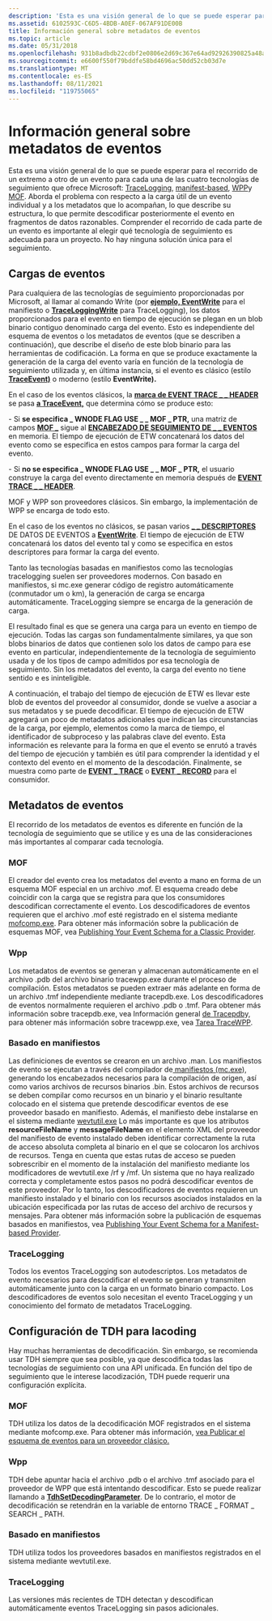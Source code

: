 ```yaml
---
description: 'Esta es una visión general de lo que se puede esperar para el recorrido de un extremo a otro de un evento para cada una de las cuatro tecnologías de seguimiento que ofrece Microsoft: TraceLogging, Manifest-based, WPP y MOF.'
ms.assetid: 6102593C-C6D5-4BDB-A0EF-067AF91DE00B
title: Información general sobre metadatos de eventos
ms.topic: article
ms.date: 05/31/2018
ms.openlocfilehash: 931b8adbdb22cdbf2e0806e2d69c367e64ad92926390825a48a2fa51d50605ed
ms.sourcegitcommit: e6600f550f79bddfe58bd4696ac50dd52cb03d7e
ms.translationtype: MT
ms.contentlocale: es-ES
ms.lasthandoff: 08/11/2021
ms.locfileid: "119755065"
---
```

# <a name="event-metadata-overview"></a>Información general sobre metadatos de eventos

Esta es una visión general de lo que se puede esperar para el recorrido de un extremo a otro de un evento para cada una de las cuatro tecnologías de seguimiento que ofrece Microsoft: [TraceLogging](../tracelogging/trace-logging-about.md), [manifest-based](writing-manifest-based-events.md), [WPP](windows-software-trace-preprocessor.md)y [MOF](tracing-events.md). Aborda el problema con respecto a la carga útil de un evento individual y a los metadatos que lo acompañan, lo que describe su estructura, lo que permite descodificar posteriormente el evento en fragmentos de datos razonables. Comprender el recorrido de cada parte de un evento es importante al elegir qué tecnología de seguimiento es adecuada para un proyecto. No hay ninguna solución única para el seguimiento.

## <a name="event-payloads"></a>Cargas de eventos

Para cualquiera de las tecnologías de seguimiento proporcionadas por Microsoft, al llamar al comando Write (por [**ejemplo, EventWrite**](/windows/desktop/api/Evntprov/nf-evntprov-eventwrite) para el manifiesto o [**TraceLoggingWrite**](/windows/win32/api/traceloggingprovider/nf-traceloggingprovider-traceloggingwrite) para TraceLogging), los datos proporcionados para el evento en tiempo de ejecución se plegan en un blob binario contiguo denominado carga del evento. Esto es independiente del esquema de eventos o los metadatos de eventos (que se describen a continuación), que describe el diseño de este blob binario para las herramientas de codificación. La forma en que se produce exactamente la generación de la carga del evento varía en función de la tecnología de seguimiento utilizada y, en última instancia, si el evento es clásico (estilo [**TraceEvent)**](/windows/win32/api/evntrace/nf-evntrace-traceevent) o moderno (estilo **EventWrite).**

En el caso de los eventos clásicos, la [**marca de EVENT TRACE \_ \_ HEADER**](/windows/win32/api/evntrace/ns-evntrace-event_trace_header) se pasa [**a TraceEvent,**](/windows/win32/api/evntrace/nf-evntrace-traceevent) que determina cómo se produce esto:

\- Si **se especifica \_ WNODE FLAG USE \_ \_ MOF \_ PTR,** una matriz de campos [**MOF \_**](/windows/win32/api/evntrace/ns-evntrace-mof_field) sigue al [**ENCABEZADO DE SEGUIMIENTO DE \_ \_ EVENTOS**](/windows/win32/api/evntrace/ns-evntrace-event_trace_header) en memoria. El tiempo de ejecución de ETW concatenará los datos del evento como se especifica en estos campos para formar la carga del evento.

\- Si **no se especifica \_ WNODE FLAG USE \_ \_ MOF \_ PTR,** el usuario construye la carga del evento directamente en memoria después de [**EVENT TRACE \_ \_ HEADER**](/windows/win32/api/evntrace/ns-evntrace-event_trace_header).

MOF y WPP son proveedores clásicos. Sin embargo, la implementación de WPP se encarga de todo esto.

En el caso de los eventos no clásicos, se pasan varios [**\_ \_ DESCRIPTORES**](/windows/desktop/api/Evntprov/ns-evntprov-event_data_descriptor) DE DATOS DE EVENTOS a [**EventWrite**](/windows/desktop/api/Evntprov/nf-evntprov-eventwrite). El tiempo de ejecución de ETW concatenará los datos del evento tal y como se especifica en estos descriptores para formar la carga del evento.

Tanto las tecnologías basadas en manifiestos como las tecnologías tracelogging suelen ser proveedores modernos. Con basado en manifiestos, si mc.exe generar código de registro automáticamente (conmutador um o km), la generación de carga se encarga automáticamente. TraceLogging siempre se encarga de la generación de carga.

El resultado final es que se genera una carga para un evento en tiempo de ejecución. Todas las cargas son fundamentalmente similares, ya que son blobs binarios de datos que contienen solo los datos de campo para ese evento en particular, independientemente de la tecnología de seguimiento usada y de los tipos de campo admitidos por esa tecnología de seguimiento. Sin los metadatos del evento, la carga del evento no tiene sentido e es ininteligible.

A continuación, el trabajo del tiempo de ejecución de ETW es llevar este blob de eventos del proveedor al consumidor, donde se vuelve a asociar a sus metadatos y se puede decodificar. El tiempo de ejecución de ETW agregará un poco de metadatos adicionales que indican las circunstancias de la carga, por ejemplo, elementos como la marca de tiempo, el identificador de subproceso y las palabras clave del evento. Esta información es relevante para la forma en que el evento se enrutó a través del tiempo de ejecución y también es útil para comprender la identidad y el contexto del evento en el momento de la descodación. Finalmente, se muestra como parte de [**EVENT \_ TRACE**](/windows/win32/api/evntrace/ns-evntrace-event_trace) o [**EVENT \_ RECORD**](/windows/win32/api/evntcons/ns-evntcons-event_record) para el consumidor.

## <a name="event-metadata"></a>Metadatos de eventos

El recorrido de los metadatos de eventos es diferente en función de la tecnología de seguimiento que se utilice y es una de las consideraciones más importantes al comparar cada tecnología.

### <a name="mof"></a>MOF

El creador del evento crea los metadatos del evento a mano en forma de un esquema MOF especial en un archivo .mof. El esquema creado debe coincidir con la carga que se registra para que los consumidores descodifican correctamente el evento. Los descodificadores de eventos requieren que el archivo .mof esté registrado en el sistema mediante [mofcomp.exe](../wmisdk/mofcomp.md). Para obtener más información sobre la publicación de esquemas MOF, vea [Publishing Your Event Schema for a Classic Provider](publishing-your-event-schema-for-a-classic-provider.md).

### <a name="wpp"></a>Wpp

Los metadatos de eventos se generan y almacenan automáticamente en el archivo .pdb del archivo binario tracewpp.exe durante el proceso de compilación. Estos metadatos se pueden extraer más adelante en forma de un archivo .tmf independiente mediante tracepdb.exe. Los descodificadores de eventos normalmente requieren el archivo .pdb o .tmf. Para obtener más información sobre tracepdb.exe, vea Información general [de Tracepdb](/windows-hardware/drivers/devtest/tracepdb-overview)y, para obtener más información sobre tracewpp.exe, vea [Tarea TraceWPP](/windows-hardware/drivers/devtest/tracewpp-task).

### <a name="manifest-based"></a>Basado en manifiestos

Las definiciones de eventos se crearon en un archivo .man. Los manifiestos de evento se ejecutan a través del compilador de[ manifiestos (mc.exe](../wes/message-compiler--mc-exe-.md)), generando los encabezados necesarios para la compilación de origen, así como varios archivos de recursos binarios .bin. Estos archivos de recursos se deben compilar como recursos en un binario y el binario resultante colocado en el sistema que pretende descodificar eventos de ese proveedor basado en manifiesto. Además, el manifiesto debe instalarse en el sistema mediante [wevtutil.exe](../wes/windows-event-log-tools.md) Lo más importante es que los atributos **resourceFileName** y **messageFileName** en el elemento XML del proveedor del manifiesto de evento instalado deben identificar correctamente la ruta de acceso absoluta completa al binario en el que se colocaron los archivos de recursos. Tenga en cuenta que estas rutas de acceso se pueden sobrescribir en el momento de la instalación del manifiesto mediante los modificadores de wevtutil.exe /rf y /mf. Un sistema que no haya realizado correcta y completamente estos pasos no podrá descodificar eventos de este proveedor. Por lo tanto, los descodificadores de eventos requieren un manifiesto instalado y el binario con los recursos asociados instalados en la ubicación especificada por las rutas de acceso del archivo de recursos y mensajes. Para obtener más información sobre la publicación de esquemas basados en manifiestos, vea [Publishing Your Event Schema for a Manifest-based Provider](publishing-your-event-schema-for-a-manifest-base-provider.md).

### <a name="tracelogging"></a>TraceLogging

Todos los eventos TraceLogging son autodescriptos. Los metadatos de evento necesarios para descodificar el evento se generan y transmiten automáticamente junto con la carga en un formato binario compacto. Los descodificadores de eventos solo necesitan el evento TraceLogging y un conocimiento del formato de metadatos TraceLogging.

## <a name="configuring-tdh-for-decoding"></a>Configuración de TDH para lacoding

Hay muchas herramientas de decodificación. Sin embargo, se recomienda usar TDH siempre que sea posible, ya que descodifica todas las tecnologías de seguimiento con una API unificada. En función del tipo de seguimiento que le interese lacodización, TDH puede requerir una configuración explícita.

### <a name="mof"></a>MOF

TDH utiliza los datos de la decodificación MOF registrados en el sistema mediante mofcomp.exe. Para obtener más información, [vea Publicar el esquema de eventos para un proveedor clásico.](publishing-your-event-schema-for-a-classic-provider.md)

### <a name="wpp"></a>Wpp

TDH debe apuntar hacia el archivo .pdb o el archivo .tmf asociado para el proveedor de WPP que está intentando descodificar. Esto se puede realizar llamando a [**TdhSetDecodingParameter**](/windows/desktop/api/Tdh/nf-tdh-tdhsetdecodingparameter). De lo contrario, el motor de decodificación se retendrán en la variable de entorno TRACE \_ FORMAT \_ SEARCH \_ PATH.

### <a name="manifest-based"></a>Basado en manifiestos

TDH utiliza todos los proveedores basados en manifiestos registrados en el sistema mediante wevtutil.exe.

### <a name="tracelogging"></a>TraceLogging

Las versiones más recientes de TDH detectan y descodifican automáticamente eventos TraceLogging sin pasos adicionales.

 

 

